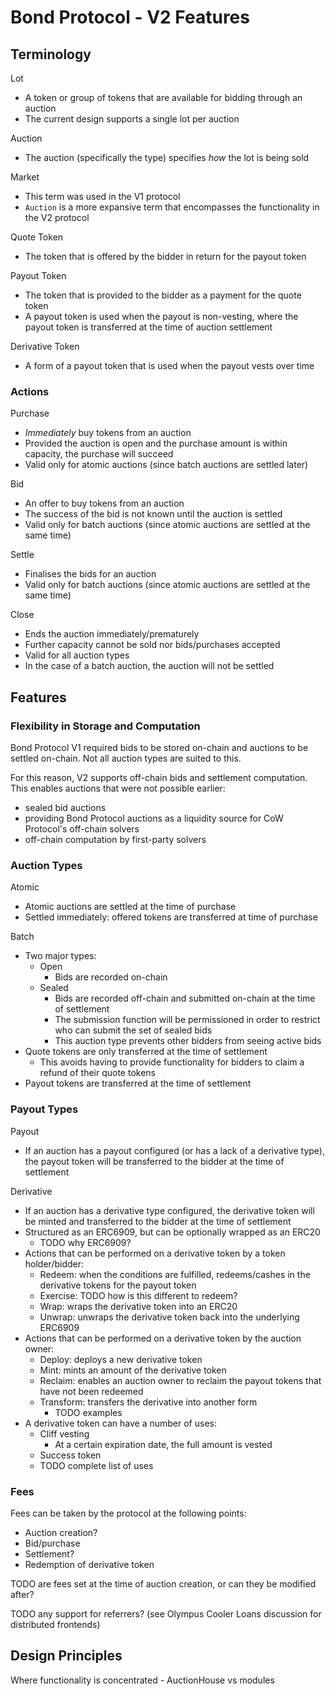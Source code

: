 # Bond Protocol - V2 Features

## Terminology

Lot

- A token or group of tokens that are available for bidding through an auction
- The current design supports a single lot per auction

Auction

- The auction (specifically the type) specifies _how_ the lot is being sold

Market

- This term was used in the V1 protocol
- `Auction` is a more expansive term that encompasses the functionality in the V2 protocol

Quote Token

- The token that is offered by the bidder in return for the payout token

Payout Token

- The token that is provided to the bidder as a payment for the quote token
- A payout token is used when the payout is non-vesting, where the payout token is transferred at the time of auction settlement

Derivative Token

- A form of a payout token that is used when the payout vests over time

### Actions

Purchase

- _Immediately_ buy tokens from an auction
- Provided the auction is open and the purchase amount is within capacity, the purchase will succeed
- Valid only for atomic auctions (since batch auctions are settled later)

Bid

- An offer to buy tokens from an auction
- The success of the bid is not known until the auction is settled
- Valid only for batch auctions (since atomic auctions are settled at the same time)

Settle

- Finalises the bids for an auction
- Valid only for batch auctions (since atomic auctions are settled at the same time)

Close

- Ends the auction immediately/prematurely
- Further capacity cannot be sold nor bids/purchases accepted
- Valid for all auction types
- In the case of a batch auction, the auction will not be settled

## Features

### Flexibility in Storage and Computation

Bond Protocol V1 required bids to be stored on-chain and auctions to be settled on-chain. Not all auction types are suited to this.

For this reason, V2 supports off-chain bids and settlement computation. This enables auctions that were not possible earlier:

- sealed bid auctions
- providing Bond Protocol auctions as a liquidity source for CoW Protocol's off-chain solvers
- off-chain computation by first-party solvers

### Auction Types

Atomic

- Atomic auctions are settled at the time of purchase
- Settled immediately: offered tokens are transferred at time of purchase

Batch

- Two major types:
    - Open
        - Bids are recorded on-chain
    - Sealed
        - Bids are recorded off-chain and submitted on-chain at the time of settlement
        - The submission function will be permissioned in order to restrict who can submit the set of sealed bids
        - This auction type prevents other bidders from seeing active bids
- Quote tokens are only transferred at the time of settlement
    - This avoids having to provide functionality for bidders to claim a refund of their quote tokens
- Payout tokens are transferred at the time of settlement

### Payout Types

Payout

- If an auction has a payout configured (or has a lack of a derivative type), the payout token will be transferred to the bidder at the time of settlement

Derivative

- If an auction has a derivative type configured, the derivative token will be minted and transferred to the bidder at the time of settlement
- Structured as an ERC6909, but can be optionally wrapped as an ERC20
    - TODO why ERC6909?
- Actions that can be performed on a derivative token by a token holder/bidder:
    - Redeem: when the conditions are fulfilled, redeems/cashes in the derivative tokens for the payout token
    - Exercise: TODO how is this different to redeem?
    - Wrap: wraps the derivative token into an ERC20
    - Unwrap: unwraps the derivative token back into the underlying ERC6909
- Actions that can be performed on a derivative token by the auction owner:
    - Deploy: deploys a new derivative token
    - Mint: mints an amount of the derivative token
    - Reclaim: enables an auction owner to reclaim the payout tokens that have not been redeemed
    - Transform: transfers the derivative into another form
        - TODO examples
- A derivative token can have a number of uses:
    - Cliff vesting
        - At a certain expiration date, the full amount is vested
    - Success token
    - TODO complete list of uses

### Fees

Fees can be taken by the protocol at the following points:

- Auction creation?
- Bid/purchase
- Settlement?
- Redemption of derivative token

TODO are fees set at the time of auction creation, or can they be modified after?

TODO any support for referrers? (see Olympus Cooler Loans discussion for distributed frontends)

## Design Principles

Where functionality is concentrated - AuctionHouse vs modules

